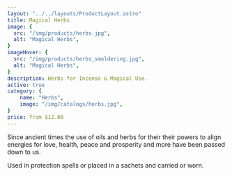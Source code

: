 ```yaml
---
layout: "../../layouts/ProductLayout.astro"
title: Magical Herbs
image: {
  src: "/img/products/herbs.jpg",
  alt: "Magical Herbs",
}
imageHover: {
  src: "/img/products/herbs_smoldering.jpg",
  alt: "Magical Herbs",
}
description: Herbs for Incense & Magical Use.
active: true
category: {
    name: "Herbs",
    image: "/img/catalogs/herbs.jpg",
}
price: from $12.00
---
```


Since ancient times the use of oils and herbs for their their powers to align energies for love, health, peace and prosperity and more have been passed down to us.

Used in protection spells or placed in a sachets and carried or worn.